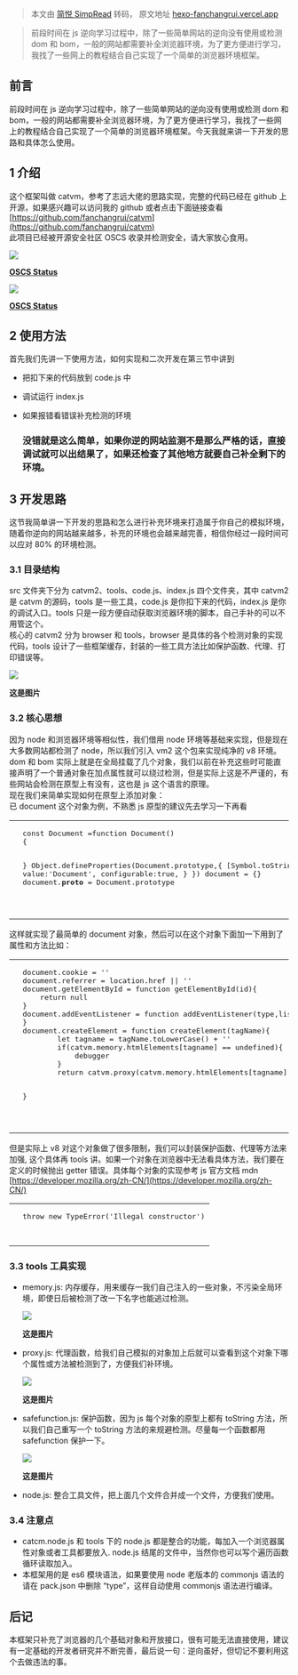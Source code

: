 > 本文由 [简悦 SimpRead](http://ksria.com/simpread/) 转码， 原文地址 [hexo-fanchangrui.vercel.app](https://hexo-fanchangrui.vercel.app/2022/08/05/js%E9%80%86%E5%90%91%E4%B9%8B%E6%A8%A1%E6%8B%9F%E6%B5%8F%E8%A7%88%E5%99%A8%E7%8E%AF%E5%A2%83/)

> 前段时间在 js 逆向学习过程中，除了一些简单网站的逆向没有使用或检测 dom 和 bom，一般的网站都需要补全浏览器环境，为了更方便进行学习，我找了一些网上的教程结合自己实现了一个简单的浏览器环境框架。

[](#前言 "前言")前言
--------------

前段时间在 js 逆向学习过程中，除了一些简单网站的逆向没有使用或检测 dom 和 bom，一般的网站都需要补全浏览器环境，为了更方便进行学习，我找了一些网上的教程结合自己实现了一个简单的浏览器环境框架。今天我就来讲一下开发的思路和具体怎么使用。

[](#1-介绍 "1 介绍")1 介绍
--------------------

这个框架叫做 catvm，参考了志远大佬的思路实现，完整的代码已经在 github 上开源，如果感兴趣可以访问我的 github 或者点击下面链接查看 [https://github.com/fanchangrui/catvm](https://github.com/fanchangrui/catvm)  
此项目已经被开源安全社区 OSCS 收录并检测安全，请大家放心食用。  
[](https://www.oscs1024.com/project/fanchangrui/catvm?ref=badge_small)

[![](https://www.oscs1024.com/platform/badge/fanchangrui/catvm.svg?size=small)](https://www.oscs1024.com/project/fanchangrui/catvm?ref=badge_small)

[**OSCS Status**](https://www.oscs1024.com/project/fanchangrui/catvm?ref=badge_small)

[![](https://www.oscs1024.com/platform/badge/fanchangrui/catvm.svg?size=large)](https://www.oscs1024.com/project/fanchangrui/catvm?ref=badge_large)

[**OSCS Status**](https://www.oscs1024.com/project/fanchangrui/catvm?ref=badge_large)

[](#2-使用方法 "2 使用方法")2 使用方法
--------------------------

首先我们先讲一下使用方法，如何实现和二次开发在第三节中讲到

*   把扣下来的代码放到 code.js 中
*   调试运行 index.js
*   如果报错看错误补充检测的环境
    
    ### [](#没错就是这么简单，如果你逆的网站监测不是那么严格的话，直接调试就可以出结果了，如果还检查了其他地方就要自己补全剩下的环境。 "没错就是这么简单，如果你逆的网站监测不是那么严格的话，直接调试就可以出结果了，如果还检查了其他地方就要自己补全剩下的环境。")没错就是这么简单，如果你逆的网站监测不是那么严格的话，直接调试就可以出结果了，如果还检查了其他地方就要自己补全剩下的环境。
    

[](#3-开发思路 "3 开发思路")3 开发思路
--------------------------

这节我简单讲一下开发的思路和怎么进行补充环境来打造属于你自己的模拟环境，随着你逆向的网站越来越多，补充的环境也会越来越完善，相信你经过一段时间可以应对 80% 的环境检测。

### [](#3-1-目录结构 "3.1 目录结构")3.1 目录结构

src 文件夹下分为 catvm2、tools、code.js、index.js 四个文件夹，其中 catvm2 是 catvm 的源码，tools 是一些工具，code.js 是你扣下来的代码，index.js 是你的调试入口。tools 只是一段方便自动获取浏览器环境的脚本，自己手补的可以不用管这个。  
核心的 catvm2 分为 browser 和 tools，browser 是具体的各个检测对象的实现代码，tools 设计了一些框架缓存，封装的一些工具方法比如保护函数、代理、打印错误等。  

![](https://hexo-fanchangrui.vercel.app/img/805/1.png)

**这是图片**

### [](#3-2-核心思想 "3.2 核心思想")3.2 核心思想

因为 node 和浏览器环境等相似性，我们借用 node 环境等基础来实现，但是现在大多数网站都检测了 node，所以我们引入 vm2 这个包来实现纯净的 v8 环境。  
dom 和 bom 实际上就是在全局挂载了几个对象，我们以前在补充这些时可能直接声明了一个普通对象在加点属性就可以绕过检测，但是实际上这是不严谨的，有些网站会检测在原型上有没有，这也是 js 这个语言的原理。  
现在我们来简单实现如何在原型上添加对象：  
已 document 这个对象为例，不熟悉 js 原型的建议先去学习一下再看

<table><tbody><tr><td></td><td><pre>const Document =function Document()
{

}
Object.defineProperties(Document.prototype,{
    [Symbol.toStringTag]:{
        value:'Document',
        configurable:true,
    }
})
document = {}
document.__proto__ = Document.prototype

</pre></td></tr></tbody></table>

这样就实现了最简单的 document 对象，然后可以在这个对象下面加一下用到了属性和方法比如：

<table><tbody><tr><td></td><td><pre>document.cookie = ''
document.referrer = location.href || ''
document.getElementById = function getElementById(id){
    return null
}
document.addEventListener = function addEventListener(type,listener,useCapture){   
}
document.createElement = function createElement(tagName){
        let tagname = tagName.toLowerCase() + ''
        if(catvm.memory.htmlElements[tagname] == undefined){
            debugger
        }
        return catvm.proxy(catvm.memory.htmlElements[tagname]())

}

</pre></td></tr></tbody></table>

但是实际上 v8 对这个对象做了很多限制，我们可以封装保护函数、代理等方法来加强, 这个具体再 tools 讲。如果一个对象在浏览器中无法看具体方法，我们要在定义的时候抛出 getter 错误。具体每个对象的实现参考 js 官方文档 mdn [https://developer.mozilla.org/zh-CN/](https://developer.mozilla.org/zh-CN/)

<table><tbody><tr><td></td><td><pre>throw new TypeError('Illegal constructor')

</pre></td></tr></tbody></table>

### [](#3-3-tools工具实现 "3.3 tools工具实现")3.3 tools 工具实现

*   memory.js: 内存缓存，用来缓存一我们自己注入的一些对象，不污染全局环境，即使日后被检测了改一下名字也能逃过检测。  
    
    ![](https://hexo-fanchangrui.vercel.app/img/805/2.png)
    
    **这是图片**
    
*   proxy.js: 代理函数，给我们自己模拟的对象加上后就可以查看到这个对象下哪个属性或方法被检测到了，方便我们补环境。  
    
    ![](https://hexo-fanchangrui.vercel.app/img/805/3.png)
    
    **这是图片**
    
*   safefunction.js: 保护函数，因为 js 每个对象的原型上都有 toString 方法，所以我们自己重写一个 toString 方法的来规避检测。尽量每一个函数都用 safefunction 保护一下。  
    
    ![](https://hexo-fanchangrui.vercel.app/img/805/4.png)
    
    **这是图片**
    
*   node.js: 整合工具文件，把上面几个文件合并成一个文件，方便我们使用。

### [](#3-4-注意点 "3.4 注意点")3.4 注意点

*   catcm.node.js 和 tools 下的 node.js 都是整合的功能，每加入一个浏览器属性对象或者工具都要放入. node.js 结尾的文件中，当然你也可以写个遍历函数循环读取加入。
*   本框架用的是 es6 模块语法，如果要使用 node 老版本的 commonjs 语法的请在 pack.json 中删除 “type”，这样自动使用 commonjs 语法进行编译。

[](#后记 "后记")后记
--------------

本框架只补充了浏览器的几个基础对象和开放接口，很有可能无法直接使用，建议有一定基础的开发者研究并不断完善，最后说一句：逆向虽好，但切记不要利用这个去做违法的事。